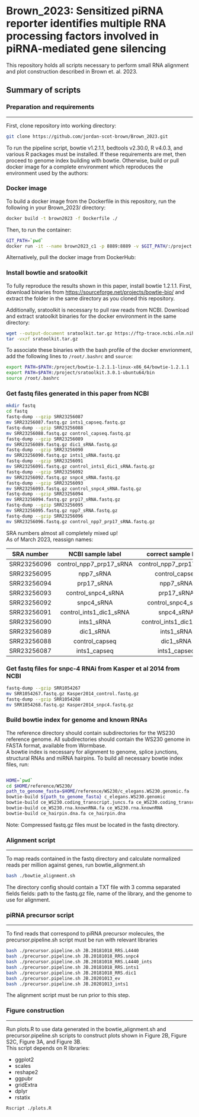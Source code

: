 # Brown_2023: Sensitized piRNA reporter identifies multiple RNA processing factors involved in piRNA-mediated gene silencing

This repository holds all scripts necessary to perform small RNA alignment and plot construction described in Brown et. al. 2023.

## Summary of scripts

### Preparation and requirements

---

First, clone repository into working directory:

```bash
git clone https://github.com/jordan-scot-brown/Brown_2023.git
```

To run the pipeline script, bowtie v1.2.1.1, bedtools v2.30.0, R v4.0.3, and various R packages must be installed. If these requirements are met, then proceed to genome index building with bowtie. Otherwise, build or pull docker image for a complete environment which reproduces the environment used by the authors:

### Docker image

To build a docker image from the Dockerfile in this repository, run the following in your Brown_2023/ directory:

```bash
docker build -t brown2023 -f Dockerfile ./
```

Then, to run the container:

```bash
GIT_PATH=`pwd`
docker run -it --name brown2023_c1 -p 8889:8889 -v $GIT_PATH/:/project brown2023
```

Alternatively, pull the docker image from DockerHub:

### Install bowtie and sratoolkit

To fully reproduce the results shown in this paper, install bowtie 1.2.1.1. First, download binaries from <https://sourceforge.net/projects/bowtie-bio/> and extract the folder in the same directory as you cloned this repository.

Additionally, sratoolkit is necessary to pull raw reads from NCBI. Download and extract sratoolkit binaries for the docker environment in the same directory:

```bash
wget --output-document sratoolkit.tar.gz https://ftp-trace.ncbi.nlm.nih.gov/sra/sdk/current/sratoolkit.current-ubuntu64.tar.gz
tar -vxzf sratoolkit.tar.gz
```

To associate these binaries with the bash profile of the docker envrionment, add the following lines to `/root/.bashrc` and `source`:

```bash
export PATH=$PATH:/project/bowtie-1.2.1.1-linux-x86_64/bowtie-1.2.1.1
export PATH=$PATH:/project/sratoolkit.3.0.1-ubuntu64/bin
source /root/.bashrc
```

### Get fastq files generated in this paper from NCBI

```bash
mkdir fastq
cd fastq
fastq-dump --gzip SRR23256087
mv SRR23256087.fastq.gz ints1_capseq.fastq.gz
fastq-dump --gzip SRR23256088
mv SRR23256088.fastq.gz control_capseq.fastq.gz
fastq-dump --gzip SRR23256089
mv SRR23256089.fastq.gz dic1_sRNA.fastq.gz
fastq-dump --gzip SRR23256090
mv SRR23256090.fastq.gz ints1_sRNA.fastq.gz
fastq-dump --gzip SRR23256091
mv SRR23256091.fastq.gz control_ints1_dic1_sRNA.fastq.gz
fastq-dump --gzip SRR23256092
mv SRR23256092.fastq.gz snpc4_sRNA.fastq.gz
fastq-dump --gzip SRR23256093
mv SRR23256093.fastq.gz control_snpc4_sRNA.fastq.gz
fastq-dump --gzip SRR23256094
mv SRR23256094.fastq.gz prp17_sRNA.fastq.gz
fastq-dump --gzip SRR23256095
mv SRR23256095.fastq.gz npp7_sRNA.fastq.gz
fastq-dump --gzip SRR23256096
mv SRR23256096.fastq.gz control_npp7_prp17_sRNA.fastq.gz
```

SRA numbers almost all completely mixed up!  
As of March 2023, reassign names:

SRA number | NCBI sample label | correct sample label
:---: | :---: | :---:
SRR23256096 | control_npp7_prp17_sRNA | control_npp7_prp17_sRNA
SRR23256095 | npp7_sRNA | control_capseq
SRR23256094 | prp17_sRNA | npp7_sRNA
SRR23256093 | control_snpc4_sRNA | prp17_sRNA
SRR23256092 | snpc4_sRNA | control_snpc4_sRNA
SRR23256091 | control_ints1_dic1_sRNA | snpc4_sRNA
SRR23256090 | ints1_sRNA | control_ints1_dic1_sRNA
SRR23256089 | dic1_sRNA | ints1_sRNA
SRR23256088 | control_capseq | dic1_sRNA
SRR23256087 | ints1_capseq | ints1_capseq

### Get fastq files for snpc-4 RNAi from Kasper et al 2014 from NCBI

```bash
fastq-dump --gzip SRR1054267
mv SRR1054267.fastq.gz Kasper2014_control.fastq.gz
fastq-dump --gzip SRR1054268
mv SRR1054268.fastq.gz Kasper2014_snpc4.fastq.gz
```

### Build bowtie index for genome and known RNAs

The reference directory should contain subdirectories for the WS230 reference genome. All subdirectories should contain the WS230 genome in FASTA format, available from Wormbase.  
A bowtie index is necessary for alignment to genome, splice junctions, structural RNAs and miRNA hairpins. To build all necessary bowtie index files, run:

```bash

HOME=`pwd`
cd $HOME/reference/WS230/
path_to_genome_fasta=$HOME/reference/WS230/c_elegans.WS230.genomic.fa
bowtie-build ${path_to_genome_fasta} c_elegans.WS230.genomic
bowtie-build ce_WS230.coding_transcript.juncs.fa ce_WS230.coding_transcript.juncs
bowtie-build ce_WS230.rna.knownRNA.fa ce_WS230.rna.knownRNA
bowtie-build ce_hairpin.dna.fa ce_hairpin.dna

```

Note: Compressed fastq.gz files must be located in the fastq directory.

### Alignment script

---

To map reads contained in the fastq directory and calculate normalized reads per million against genes, run bowtie_alignment.sh

```bash
bash ./bowtie_alignment.sh
```

The directory config should contain a TXT file with 3 comma separated fields fields: path to the fastq.gz file, name of the library, and the genome to use for alignment.

### piRNA precursor script

---

To find reads that correspond to piRNA precursor molecules, the precursor.pipeline.sh script must be run with relevant libraries

```bash
bash ./precursor.pipeline.sh JB.20181018_RRS.L4440
bash ./precursor.pipeline.sh JB.20181018_RRS.snpc4
bash ./precursor.pipeline.sh JB.20181018_RRS.L4440_ints
bash ./precursor.pipeline.sh JB.20181018_RRS.ints1
bash ./precursor.pipeline.sh JB.20181018_RRS.dic1
bash ./precursor.pipeline.sh JB.20201013_ev
bash ./precursor.pipeline.sh JB.20201013_ints1
```

The alignment script must be run prior to this step.

### Figure construction

---

Run plots.R to use data generated in the bowtie_alignment.sh and precursor.pipeline.sh scripts to construct plots shown in Figure 2B, Figure S2C, Figure 3A, and Figure 3B.  
This script depends on R libraries:

* ggplot2
* scales
* reshape2
* ggpubr
* gridExtra
* dplyr
* rstatix

```bash
Rscript ./plots.R
```
